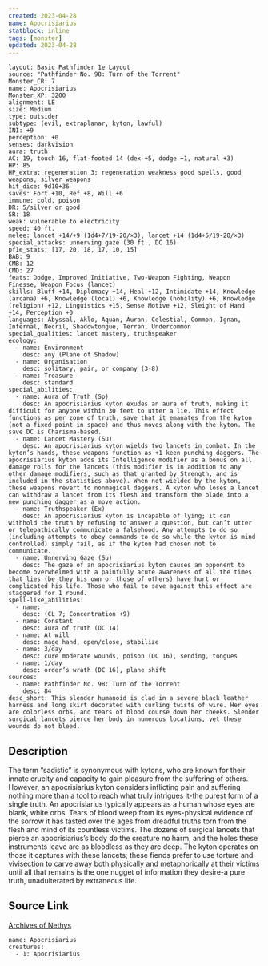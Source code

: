 ```yaml
---
created: 2023-04-28
name: Apocrisiarius
statblock: inline
tags: [monster]
updated: 2023-04-28
---
```

```statblock
layout: Basic Pathfinder 1e Layout
source: "Pathfinder No. 98: Turn of the Torrent"
Monster_CR: 7
name: Apocrisiarius
Monster_XP: 3200
alignment: LE
size: Medium
type: outsider
subtype: (evil, extraplanar, kyton, lawful)
INI: +9
perception: +0
senses: darkvision
aura: truth
AC: 19, touch 16, flat-footed 14 (dex +5, dodge +1, natural +3)
HP: 85
HP_extra: regeneration 3; regeneration weakness good spells, good weapons, silver weapons
hit_dice: 9d10+36
saves: Fort +10, Ref +8, Will +6
immune: cold, poison
DR: 5/silver or good
SR: 18
weak: vulnerable to electricity
speed: 40 ft.
melee: lancet +14/+9 (1d4+7/19-20/×3), lancet +14 (1d4+5/19-20/×3)
special_attacks: unnerving gaze (30 ft., DC 16)
pf1e_stats: [17, 20, 18, 17, 10, 15]
BAB: 9
CMB: 12
CMD: 27
feats: Dodge, Improved Initiative, Two-Weapon Fighting, Weapon Finesse, Weapon Focus (lancet)
skills: Bluff +14, Diplomacy +14, Heal +12, Intimidate +14, Knowledge (arcana) +6, Knowledge (local) +6, Knowledge (nobility) +6, Knowledge (religion) +12, Linguistics +15, Sense Motive +12, Sleight of Hand +14, Perception +0
languages: Abyssal, Aklo, Aquan, Auran, Celestial, Common, Ignan, Infernal, Necril, Shadowtongue, Terran, Undercommon
special_qualities: lancet mastery, truthspeaker
ecology:
  - name: Environment
    desc: any (Plane of Shadow)
  - name: Organisation
    desc: solitary, pair, or company (3-8)
  - name: Treasure
    desc: standard
special_abilities:
  - name: Aura of Truth (Sp)
    desc: An apocrisiarius kyton exudes an aura of truth, making it difficult for anyone within 30 feet to utter a lie. This effect functions as per zone of truth, save that it emanates from the kyton (not a fixed point in space) and thus moves along with the kyton. The save DC is Charisma-based.
  - name: Lancet Mastery (Su)
    desc: An apocrisiarius kyton wields two lancets in combat. In the kyton’s hands, these weapons function as +1 keen punching daggers. The apocrisiarius kyton adds its Intelligence modifier as a bonus on all damage rolls for the lancets (this modifier is in addition to any other damage modifiers, such as that granted by Strength, and is included in the statistics above). When not wielded by the kyton, these weapons revert to nonmagical daggers. A kyton who loses a lancet can withdraw a lancet from its flesh and transform the blade into a new punching dagger as a move action.
  - name: Truthspeaker (Ex)
    desc: An apocrisiarius kyton is incapable of lying; it can withhold the truth by refusing to answer a question, but can’t utter or telepathically communicate a falsehood. Any attempts to do so (including attempts to obey commands to do so while the kyton is mind controlled) simply fail, as if the kyton had chosen not to communicate.
  - name: Unnerving Gaze (Su)
    desc: The gaze of an apocrisiarius kyton causes an opponent to become overwhelmed with a painfully acute awareness of all the times that lies (be they his own or those of others) have hurt or complicated his life. Those who fail to save against this effect are staggered for 1 round.
spell-like_abilities:
  - name:
    desc: (CL 7; Concentration +9)
  - name: Constant
    desc: aura of truth (DC 14)
  - name: At will
    desc: mage hand, open/close, stabilize
  - name: 3/day
    desc: cure moderate wounds, poison (DC 16), sending, tongues
  - name: 1/day
    desc: order’s wrath (DC 16), plane shift
sources:
  - name: Pathfinder No. 98: Turn of the Torrent
    desc: 84
desc_short: This slender humanoid is clad in a severe black leather harness and long skirt decorated with curling twists of wire. Her eyes are colorless orbs, and tears of blood course down her cheeks. Slender surgical lancets pierce her body in numerous locations, yet these wounds do not bleed.
```
## Description
The term “sadistic” is synonymous with kytons, who are known for their innate cruelty and capacity to gain pleasure from the suffering of others. However, an apocrisiarius kyton considers inflicting pain and suffering nothing more than a tool to reach what truly intrigues it-the purest form of a single truth. An apocrisiarius typically appears as a human whose eyes are blank, white orbs. Tears of blood weep from its eyes-physical evidence of the sorrow it has tasted over the ages from dreadful truths torn from the flesh and mind of its countless victims. The dozens of surgical lancets that pierce an apocrisiarius’s body do the creature no harm, and the holes these instruments leave are as bloodless as they are deep. The kyton operates on those it captures with these lancets; these fiends prefer to use torture and vivisection to carve away both physically and metaphorically at their victims until all that remains is the one nugget of information they desire-a pure truth, unadulterated by extraneous life.
## Source Link
[Archives of Nethys](https://aonprd.com/MonsterDisplay.aspx?ItemName=Apocrisiarius)
```encounter-table
name: Apocrisiarius
creatures:
  - 1: Apocrisiarius
```
